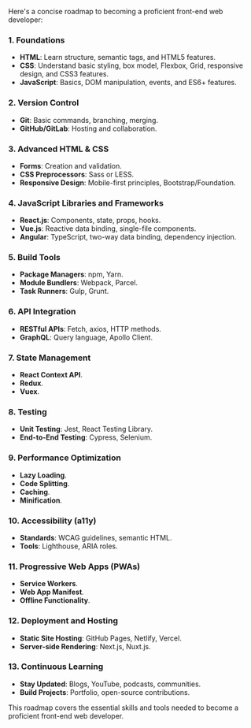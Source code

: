 Here's a concise roadmap to becoming a proficient front-end web developer:

### 1. **Foundations**
- **HTML**: Learn structure, semantic tags, and HTML5 features.
- **CSS**: Understand basic styling, box model, Flexbox, Grid, responsive design, and CSS3 features.
- **JavaScript**: Basics, DOM manipulation, events, and ES6+ features.

### 2. **Version Control**
- **Git**: Basic commands, branching, merging.
- **GitHub/GitLab**: Hosting and collaboration.

### 3. **Advanced HTML & CSS**
- **Forms**: Creation and validation.
- **CSS Preprocessors**: Sass or LESS.
- **Responsive Design**: Mobile-first principles, Bootstrap/Foundation.

### 4. **JavaScript Libraries and Frameworks**
- **React.js**: Components, state, props, hooks.
- **Vue.js**: Reactive data binding, single-file components.
- **Angular**: TypeScript, two-way data binding, dependency injection.

### 5. **Build Tools**
- **Package Managers**: npm, Yarn.
- **Module Bundlers**: Webpack, Parcel.
- **Task Runners**: Gulp, Grunt.

### 6. **API Integration**
- **RESTful APIs**: Fetch, axios, HTTP methods.
- **GraphQL**: Query language, Apollo Client.

### 7. **State Management**
- **React Context API**.
- **Redux**.
- **Vuex**.

### 8. **Testing**
- **Unit Testing**: Jest, React Testing Library.
- **End-to-End Testing**: Cypress, Selenium.

### 9. **Performance Optimization**
- **Lazy Loading**.
- **Code Splitting**.
- **Caching**.
- **Minification**.

### 10. **Accessibility (a11y)**
- **Standards**: WCAG guidelines, semantic HTML.
- **Tools**: Lighthouse, ARIA roles.

### 11. **Progressive Web Apps (PWAs)**
- **Service Workers**.
- **Web App Manifest**.
- **Offline Functionality**.

### 12. **Deployment and Hosting**
- **Static Site Hosting**: GitHub Pages, Netlify, Vercel.
- **Server-side Rendering**: Next.js, Nuxt.js.

### 13. **Continuous Learning**
- **Stay Updated**: Blogs, YouTube, podcasts, communities.
- **Build Projects**: Portfolio, open-source contributions.

This roadmap covers the essential skills and tools needed to become a proficient front-end web developer.
